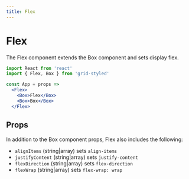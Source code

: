 ```yaml
---
title: Flex
---
```


# Flex

The Flex component extends the Box component and sets display flex.

```jsx
import React from 'react'
import { Flex, Box } from 'grid-styled'

const App = props =>
  <Flex>
    <Box>Flex</Box>
    <Box>Box</Box>
  </Flex>
```

## Props

In addition to the Box component props,
Flex also includes the following:

- `alignItems` (string|array) sets `align-items`
- `justifyContent` (string|array) sets `justify-content`
- `flexDirection` (string|array) sets `flex-direction`
- `flexWrap` (string|array) sets `flex-wrap: wrap`
